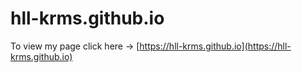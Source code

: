 # hll-krms.github.io

To view my page click here -> [https://hll-krms.github.io](https://hll-krms.github.io)
